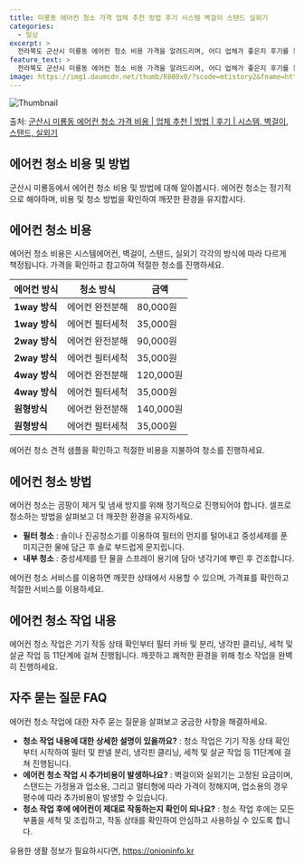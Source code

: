 ```yaml
---
title: 미룡동 에어컨 청소 가격 업체 추천 방법 후기 시스템 벽걸이 스탠드 실외기
categories:
  - 일상
excerpt: >
  전라북도 군산시 미룡동 에어컨 청소 비용 가격을 알려드리며, 어디 업체가 좋은지 후기를 통해 알아보겠습니다. 현재 글에서는 시스템, 벽걸이, 스탠드, 실외기 각각에 대해 청소 비용이 나와 있으니 참고하시면 되겠습니다. 에어컨 분해 청소 방법 보기 👈 클릭셀프 에어컨 청소 방법 보기👈 클릭군산시 미룡동 에어컨 청소 비용시스템에어컨 방식클리닝방식금액1way 방식에어컨 완전분해80,000원1way 방식에어컨 필터세척35,000원2way 방식에어컨 완전분해90,000원2way 방식에어컨 필터세척35,000원4way 방식에어컨 완전분해120,000원4way 방식에어컨 필터세척35,000원원형방식에어컨 완전분해140,000원원형방식에어컨 필터세척35,000원에어컨 청소 견적 샘플 보기 👈 클릭에어컨 냄새의 원인에어..
feature_text: >
  전라북도 군산시 미룡동 에어컨 청소 비용 가격을 알려드리며, 어디 업체가 좋은지 후기를 통해 알아보겠습니다. 현재 글에서는 시스템, 벽걸이, 스탠드, 실외기 각각에 대해 청소 비용이 나와 있으니 참고하시면 되겠습니다. 에어컨 분해 청소 방법 보기 👈 클릭셀프 에어컨 청소 방법 보기👈 클릭군산시 미룡동 에어컨 청소 비용시스템에어컨 방식클리닝방식금액1way 방식에어컨 완전분해80,000원1way 방식에어컨 필터세척35,000원2way 방식에어컨 완전분해90,000원2way 방식에어컨 필터세척35,000원4way 방식에어컨 완전분해120,000원4way 방식에어컨 필터세척35,000원원형방식에어컨 완전분해140,000원원형방식에어컨 필터세척35,000원에어컨 청소 견적 샘플 보기 👈 클릭에어컨 냄새의 원인에어..
image: https://img1.daumcdn.net/thumb/R800x0/?scode=mtistory2&fname=https%3A%2F%2Fblog.kakaocdn.net%2Fdn%2FbFwcCf%2FbtsHxHKG0dT%2FKHUo9GskxnnPpPevsikxCK%2Fimg.webp
---
```


![Thumbnail](https://img1.daumcdn.net/thumb/R800x0/?scode=mtistory2&fname=https%3A%2F%2Fblog.kakaocdn.net%2Fdn%2FbFwcCf%2FbtsHxHKG0dT%2FKHUo9GskxnnPpPevsikxCK%2Fimg.webp)

<p>출처: <a href="https://onioninfo.kr/entry/%EA%B5%B0%EC%82%B0%EC%8B%9C-%EB%AF%B8%EB%A3%A1%EB%8F%99-%EC%97%90%EC%96%B4%EC%BB%A8-%EC%B2%AD%EC%86%8C-%EA%B0%80%EA%B2%A9-%EB%B9%84%EC%9A%A9-%EC%97%85%EC%B2%B4-%EC%B6%94%EC%B2%9C-%EB%B0%A9%EB%B2%95-%ED%9B%84%EA%B8%B0-%EC%8B%9C%EC%8A%A4%ED%85%9C-%EB%B2%BD%EA%B1%B8%EC%9D%B4-%EC%8A%A4%ED%83%A0%EB%93%9C-%EC%8B%A4%EC%99%B8%EA%B8%B0" rel="dofollow">군산시 미룡동 에어컨 청소 가격 비용 | 업체 추천 | 방법 | 후기 | 시스템, 벽걸이, 스탠드, 실외기</a> </p>

## 에어컨 청소 비용 및 방법

군산시 미룡동에서 에어컨 청소 비용 및 방법에 대해 알아봅시다. 에어컨 청소는 정기적으로 해야하며, 비용 및 청소 방법을 확인하여 깨끗한
환경을 유지합시다.

## 에어컨 청소 비용

에어컨 청소 비용은 시스템에어컨, 벽걸이, 스탠드, 실외기 각각의 방식에 따라 다르게 책정됩니다. 가격을 확인하고 참고하여 적절한 청소를
진행하세요.

**에어컨 방식** | **청소 방식** | **금액**  
---|---|---  
**1way 방식** | 에어컨 완전분해 | 80,000원  
**1way 방식** | 에어컨 필터세척 | 35,000원  
**2way 방식** | 에어컨 완전분해 | 90,000원  
**2way 방식** | 에어컨 필터세척 | 35,000원  
**4way 방식** | 에어컨 완전분해 | 120,000원  
**4way 방식** | 에어컨 필터세척 | 35,000원  
**원형방식** | 에어컨 완전분해 | 140,000원  
**원형방식** | 에어컨 필터세척 | 35,000원  
  
에어컨 청소 견적 샘플을 확인하고 적절한 비용을 지불하여 청소를 진행하세요.

## 에어컨 청소 방법

에어컨 청소는 곰팡이 제거 및 냄새 방지를 위해 정기적으로 진행되어야 합니다. 셀프로 청소하는 방법을 살펴보고 더 깨끗한 환경을 유지하세요.

  * **필터 청소** : 솔이나 진공청소기를 이용하여 필터의 먼지를 털어내고 중성세제를 푼 미지근한 물에 담근 후 솔로 부드럽게 문지립니다.
  * **내부 청소** : 중성세제를 탄 물을 스프레이 용기에 담아 냉각기에 뿌린 후 건조합니다.

에어컨 청소 서비스를 이용하면 깨끗한 상태에서 사용할 수 있으며, 가격표를 확인하고 적절한 서비스를 이용하세요.

## 에어컨 청소 작업 내용

에어컨 청소 작업은 기기 작동 상태 확인부터 필터 카바 및 분리, 냉각핀 클리닝, 세척 및 살균 작업 등 11단계에 걸쳐 진행됩니다.
깨끗하고 쾌적한 환경을 위해 청소 작업을 완벽히 진행하세요.

## 자주 묻는 질문 FAQ

에어컨 청소 작업에 대한 자주 묻는 질문을 살펴보고 궁금한 사항을 해결하세요.

  * **청소 작업 내용에 대한 상세한 설명이 있을까요?** : 청소 작업은 기기 작동 상태 확인부터 시작하여 필터 및 판넬 분리, 냉각핀 클리닝, 세척 및 살균 작업 등 11단계에 걸쳐 진행됩니다.
  * **에어컨 청소 작업 시 추가비용이 발생하나요?** : 벽걸이와 실외기는 고정된 요금이며, 스탠드는 가정용과 업소용, 그리고 멀티형에 따라 가격이 정해지며, 업소용의 경우 평수에 따라 추가비용이 발생할 수 있습니다.
  * **청소 작업 후에 에어컨이 제대로 작동하는지 확인이 되나요?** : 청소 작업 후에는 모든 부품을 세척 및 조립하고, 작동 상태를 확인하여 안심하고 사용하실 수 있도록 합니다.



 

유용한 생활 정보가 필요하시다면, <a href="https://onioninfo.kr" rel="dofollow">https://onioninfo.kr</a>


